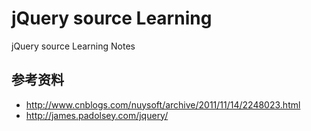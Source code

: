 jQuery source Learning
=====

jQuery source Learning Notes


## 参考资料
* http://www.cnblogs.com/nuysoft/archive/2011/11/14/2248023.html
* http://james.padolsey.com/jquery/